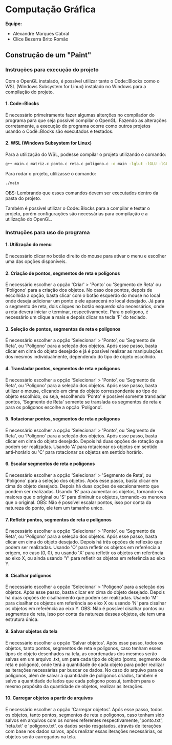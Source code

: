 # Computação Gráfica

**Equipe:** 
 - Alexandre Marques Cabral
 - Clice Bezerra Brito Romão

## Construção de um "Paint"

### Instruções para execução do projeto

Com o OpenGL instalado, é possível utilizar tanto o Code::Blocks como o WSL (Windows Subsystem for Linux) instalado no Windows para a compilação do projeto.

#### 1. Code::Blocks

É necessário primeiramente fazer algumas alterções no compilador do programa para que seja possível compilar o OpenGL. Fazendo as alterações corretamente, a execução do programa ocorre como outros projetos usando o Codë::Blocks são executados e testados.

#### 2. WSL (Windows Subsystem for Linux)

Para a utilização do WSL, podesse compilar o projeto utilizando o comando:
```bash
g++ main.c matriz.c ponto.c reta.c poligono.c -o main -lglut -lGLU -lGL
```

Para rodar o projeto, utilizasse o comando:
```bash
./main
```

OBS: Lembrando que esses comandos devem ser executados dentro da pasta do projeto.

Também é possível utilizar o Code::Blocks para a compilar e testar o projeto, porém configurações são necessárias para compilação e a utilização do OpenGL.

### Instruções para uso do programa

#### 1. Utilização do menu 

É necessário clicar no botão direito do mouse para ativar o menu e escolher uma das opções disponíveis.

#### 2. Criação de pontos, segmentos de reta e polígonos

É necessário escolher a opção 'Criar' > 'Ponto' ou 'Segmento de Reta' ou 'Polígono' para a criação dos objetos. No caso dos pontos, depois de escolhida a opção, basta clicar com o botão esquerdo do mouse no local onde deseja adicionar um ponto e ele aparecerá no local desejado. Já para o segmento de reta, dois cliques no botão esquerdo são necessários, onde a reta deverá iniciar e terminar, respectivamente. Para o polígono, é necessário um clique a mais e depois clicar na tecla 'F' do teclado.

#### 3. Seleção de pontos, segmentos de reta e polígonos

É necessário escolher a opção 'Selecionar' > 'Ponto', ou 'Segmento de Reta', ou 'Polígono' para a seleção dos objetos. Após esse passo, basta clicar em cima do objeto desejado e já é possível realizar as manipulações dos mesmos individualmente, dependendo do tipo de objeto escolhido.

#### 4. Transladar pontos, segmentos de reta e polígonos

É necessário escolher a opção 'Selecionar' > 'Ponto', ou 'Segmento de Reta', ou 'Polígono' para a seleção dos objetos. Após esse passo, basta utilizar o mouse, clicando em cima do objeto correspondente ao tipo de objeto escolhido, ou seja, escolhendo 'Ponto' é possível somente transladar pontos, 'Segmento de Reta' somente se translada os segmentos de reta e para os polígonos escolhe a opção 'Polígono'.

#### 5. Rotacionar pontos, segmentos de reta e polígonos

É necessário escolher a opção 'Selecionar' > 'Ponto', ou 'Segmento de Reta', ou 'Polígono' para a seleção dos objetos. Após esse passo, basta clicar em cima do objeto desejado. Depois há duas opções de rotação que podem ser realizadas. Usando 'A' para rotacionar os objetos em sentido anti-horário ou 'C' para rotacionar os objetos em sentido horário.

#### 6. Escalar segmentos de reta e polígonos

É necessário escolher a opção 'Selecionar' > 'Segmento de Reta', ou 'Polígono' para a seleção dos objetos. Após esse passo, basta clicar em cima do objeto desejado. Depois há duas opções de escalonamento que pondem ser realizadas. Usando 'B' para aumentar os objetos, tornando-os maiores que o original ou 'S' para diminuir os objetos, tornando-os menores que o original. OBS: Não é possível escalar pontos, isso por conta da natureza do ponto, ele tem um tamanho uníco.

#### 7. Refletir pontos, segmentos de reta e polígonos

É necessário escolher a opção 'Selecionar' > 'Ponto', ou 'Segmento de Reta', ou 'Polígono' para a seleção dos objetos. Após esse passo, basta clicar em cima do objeto desejado. Depois há três opções de reflexão que podem ser realizadas. Usando 'O' para refletir os objetos em referência a origem, no caso (0, 0), ou usando 'X' para refletir os objetos em referência ao eixo X, ou ainda usando 'Y' para refletir os objetos em referência ao eixo Y.

#### 8. Cisalhar polígonos

É necessário escolher a opção 'Selecionar' > 'Polígono' para a seleção dos objetos. Após esse passo, basta clicar em cima do objeto desejado. Depois há duas opções de cisalhamento que podem ser realizadas. Usando 'M' para cisalhar os objetos em referência ao eixo X ou usando 'N' para cisalhar os objetos em referência ao eixo Y. OBS: Não é possível cisalhar pontos ou segmentos de reta, isso por conta da natureza desses objetos, ele tem uma estrutura única.

#### 9. Salvar objetos da tela

É necessário escolher a opção 'Salvar objetos'. Após esse passo, todos os objetos, tanto pontos, segmentos de reta e polígonos, caso tenham esses tipos de objeto desenhados na tela, as coordenadas dos mesmos serão salvas em um arquivo .txt, um para cada tipo de objeto (ponto, segmento de reta e poligono), onde terá a quantidade de cada objeto para poder realizar as iterações necessárias par buscar os dados. No caso do arquivo para os polígonos, além de salvar a quantidade de polígonos criados, também é salvo a quantidade de lados que cada polígono possui, também para o mesmo propósito da quantidade de objetos, realizar as iterações.

#### 10. Carregar objetos a partir de arquivos

É necessário escolher a opção 'Carregar objetos'. Após esse passo, todos os objetos, tanto pontos, segmentos de reta e polígonos, caso tenham sido salvos em arquivos com os nomes referentes respectivamente, 'ponto.txt', 'reta.txt' e 'poligono.txt', os dados serão resgatados, através de iterações com base nos dados salvos, após realizar essas iterações necessárias, os objetos serão carregados na tela.

